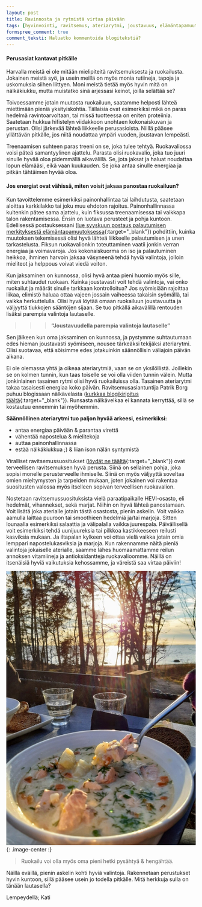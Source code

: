 ```yaml
---
layout: post
title: Ravinnosta ja rytmistä virtaa päivään
tags: [hyvinvointi, ravitsemus, ateriarytmi, joustavuus, elämäntapamuutos]
formspree_comment: true
comment_teksti: Haluatko kommentoida blogitekstiä?
---
```


#### Perusasiat kantavat pitkälle

Harvalla meistä ei ole mitään mielipiteitä ravitsemuksesta ja ruokailusta. Jokainen meistä syö, ja usein meillä on myös monia rutiineja, tapoja ja uskomuksia siihen liittyen. Moni meistä tietää myös hyvin mitä on nälkäkiukku, mutta muistatko sinä arjessasi keinot, joilla selättää se?

Toivoessamme jotain muutosta ruokailuun, saatamme helposti lähteä miettimään pieniä yksityiskohtia. Tällaisia ovat esimerkiksi mikä on paras hedelmä ravintoarvoltaan, tai missä tuotteessa on eniten proteiinia. Saatetaan hukkua hifistelyn viidakkoon unohtaen kokonaiskuvan ja perustan. Olisi järkevää lähteä liikkeelle perusasioista. Niillä pääsee yllättävän pitkälle, jos niitä noudattaa ympäri vuoden, joustavan lempeästi.

Treenaamisen suhteen paras treeni on se, joka tulee tehtyä. Ruokavaliossa voisi päteä samantyylinen ajattelu. Parasta olisi ruokavalio, joka tuo juuri sinulle hyvää oloa pidemmällä aikavälillä. Se, jota jaksat ja haluat noudattaa lopun elämääsi, eikä vaan kuukauden. Se joka antaa sinulle energiaa ja pitkän tähtäimen hyvää oloa.

#### Jos energiat ovat vähissä, miten voisit jaksaa panostaa ruokailuun?

Kun tavoittelemme esimerkiksi painonhallintaa tai laihdutusta, saatetaan aloittaa karkkilakko tai joku muu ehdoton rajoitus. Painonhallinnassa kuitenkin pätee sama ajattelu, kuin fiksussa treenaamisessa tai vaikkapa talon rakentamisessa. Ensin on luotava perusteet ja pohja kuntoon. Edellisessä postauksessani ([lue syyskuun postaus palautumisen merkityksestä elämäntapamuutoksessa](https://www.elokatsu.fi/2021-09-02-Palautuminen_ja_uni_keskiossa_elamantapamuutosta_tehdessa/){:target="_blank"}) pohdittiin, kuinka muutoksen tekemisessä olisi hyvä lähteä liikkeelle palautumisen ja unen tarkastelusta. Fiksun ruokavalionkin toteuttaminen vaatii jonkin verran energiaa ja voimavaroja. Jos kokonaiskuorma on iso ja palautuminen heikkoa, ihminen harvoin jaksaa väsyneenä tehdä hyviä valintoja, jolloin mieliteot ja helppous voivat viedä voiton.

Kun jaksaminen on kunnossa, olisi hyvä antaa pieni huomio myös sille, miten suhtaudut ruokaan. Kuinka joustavasti voit tehdä valintoja, vai onko ruokailut ja määrät sinulle tarkkaan kontrolloitua? Jos syömisiään rajoittaa liikaa, elimistö haluaa ottaa vajeen jossain vaiheessa takaisin syömällä, tai vaikka herkuttelulla. Olisi hyvä löytää omaan ruokailuun joustavuutta ja väljyyttä tiukkojen sääntöjen sijaan. Se tuo pitkällä aikavälillä rentouden lisäksi parempia valintoja lautaselle.

>>>**“Joustavuudella parempia valintoja lautaselle”**

Sen jälkeen kun oma jaksaminen on kunnossa, ja pystymme suhtautumaan edes hieman joustavasti syömiseen, nousee tärkeäksi tekijäksi ateriarytmi. Olisi suotavaa, että söisimme edes jotakuinkin säännöllisin väliajoin päivän aikana.

Ei ole olemassa yhtä ja oikeaa ateriarytmiä, vaan se on yksilöllistä. Joillekin se on kolmen tunnin, kun taas toiselle se voi olla viiden tunnin välein. Mutta jonkinlainen tasainen rytmi olisi hyvä ruokailuissa olla. Tasainen ateriarytmi takaa tasaisesti energiaa koko päivän. Ravitsemusasiantuntija Patrik Borg puhuu blogissaan nälkävelasta ([kurkkaa blogikirjoitus täältä](https://patrikborg.blogspot.com/2012/12/nalkavelka.html){:target="_blank"}). Runsasta nälkävelkaa ei kannata kerryttää, sillä se kostautuu ennemmin tai myöhemmin.

**Säännöllinen ateriarytmi tuo paljon hyvää arkeesi, esimerkiksi:**

* antaa energiaa päivään & parantaa virettä
* vähentää napostelua & mielitekoja
* auttaa painonhallinnassa
* estää nälkäkiukkua ;) & liian ison nälän syntymistä


Viralliset ravitsemussuositukset ([löydät ne täältä](https://www.ruokavirasto.fi/teemat/terveytta-edistava-ruokavalio/ravitsemus--ja-ruokasuositukset/){:target="_blank"}) ovat terveellisen ravitsemuksen hyvä perusta. Siinä on sellainen pohja, joka sopisi monelle perusterveelle ihmiselle. Siinä on myös väljyyttä soveltaa omien mieltymysten ja tarpeiden mukaan, joten jokainen voi rakentaa suositusten valossa myös itselleen sopivan terveellisen ruokavalion.

Nostetaan ravitsemussuosituksista vielä paraatipaikalle HEVI-osasto, eli hedelmät, vihannekset, sekä marjat. Niihin on hyvä lähteä panostamaan. Voit lisätä joka aterialle jotain tästä osastosta, pienin askelin. Voit vaikka aamulla laittaa puuroon tai smoothieen hedelmiä ja/tai marjoja. Sitten lounaalla esimerkiksi salaattia ja välipalalla vaikka juurespala. Päivällisellä voit esimerkiksi tehdä uunijuureksia tai pilkkoa kastikkeeseen reilusti kasviksia mukaan. Ja iltapalan kylkeen voi ottaa vielä vaikka jotain omia lemppari napostelukasviksia ja marjoja. Kun rakennamme näitä pieniä valintoja jokaiselle aterialle, saamme lähes huomaamattamme reilun annoksen vitamiineja ja antioksidantteja ruokavalioomme. Näillä on itsenäisiä hyviä vaikutuksia kehossamme, ja väreistä saa virtaa päiviin!


![Herkkuja lautaselle, kehoa kuunnellen](/img/blogi_3_ruoka.jpg "Herkkuja lautaselle, kehoa kunnellen"){: .image-center :}
> Ruokailu voi olla myös oma pieni hetki pysähtyä & hengähtää.

Näillä eväillä, pienin askelin kohti hyviä valintoja. Rakennetaan perustukset hyvin kuntoon, sillä pääsee usein jo todella pitkälle. Mitä herkkuja sulla on tänään lautasella?


Lempeydellä; Kati